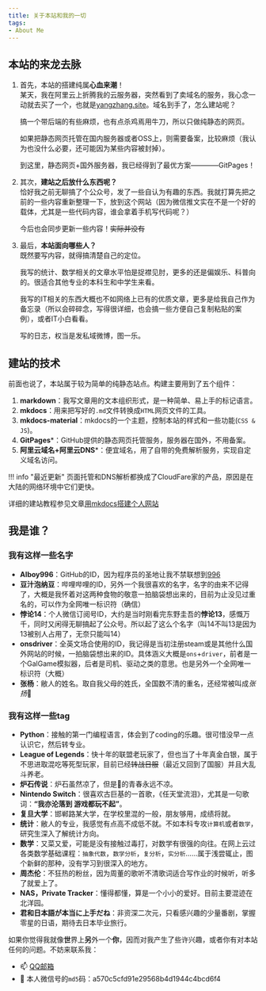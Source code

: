 ```yaml
---
title: 关于本站和我的一切
tags: 
- About Me
---
```


## 本站的来龙去脉
1. 首先，本站的搭建纯属**心血来潮**！  
    某天，我在阿里云上折腾我的云服务器，突然看到了卖域名的服务，我心念一动就去买了一个，也就是[yangzhang.site](https://yangzhang.site)。域名到手了，怎么建站呢？

    搞一个带后端的有些麻烦，也有点杀鸡焉用牛刀，所以只做纯静态的网页。

    如果把静态网页托管在国内服务器或者OSS上，则需要备案，比较麻烦（我认为也没什么必要，还可能因为某些内容被封掉）。

    到这里，静态网页+国外服务器，我已经得到了最优方案————GitPages！

2. 其次，**建站之后放什么东西呢？**   
    恰好我之前无聊搞了个公众号，发了一些自认为有趣的东西。我就打算先把之前的一些内容重新整理一下，放到这个网站（因为微信推文实在不是一个好的载体，尤其是一些代码内容，谁会拿着手机写代码呢？）

    今后也会同步更新一些内容！<s>实际并没有</s>

3. 最后，**本站面向哪些人？**  
    既然要写内容，就得搞清楚自己的定位。

    我写的统计、数学相关的文章水平怕是捉襟见肘，更多的还是偏娱乐、科普向的。很适合其他专业的本科生和中学生来看。 

    我写的IT相关的东西大概也不如网络上已有的优质文章，更多是给我自己作为备忘录（所以会碎碎念，写得很详细，也会搞一些方便自己复制粘贴的案例），或者IT小白看看。

    写的日志，权当是发私域微博，图一乐。

## 建站的技术
前面也说了，本站属于较为简单的纯静态站点。构建主要用到了五个组件：

1. **markdown**：我写文章用的文本组织形式，是一种简单、易上手的标记语言。
2. **mkdocs**：用来把写好的`.md`文件转换成`HTML`网页文件的工具。
3. **mkdocs-material**：mkdocs的一个主题，控制本站的样式和一些功能(`CSS & JS`)。
4. **GitPages***：GitHub提供的静态网页托管服务，服务器在国外，不用备案。
5. **阿里云域名+阿里云DNS***：便宜域名，用了自带的免费解析服务，实现自定义域名访问。

!!! info "最近更新"
    页面托管和DNS解析都换成了CloudFare家的产品，原因是在大陆的网络环境中它们更快。

详细的建站教程参见文章[用mkdocs搭建个人网站](/Blog/mkdocs/理论/)
## 我是谁？
### 我有这样一些名字

- **AIboy996**：GitHub的ID，因为程序员的圣地让我不禁联想到[996](https://996.icu)
- **豆汁泡纳豆**：哔哩哔哩的ID，另外一个我很喜欢的名字，名字的由来不记得了，大概是我怀着对这两种食物的敬意一拍脑袋想出来的，目前为止没见过重名的，可以作为全网唯一标识符（确信）
- **悖论14**：个人微信订阅号ID，大约是当时刚看完东野圭吾的**悖论13**，感慨万千，同时又闲得无聊搞起了公众号。所以起了这么个名字（叫14不叫13是因为13被别人占用了，无奈只能叫14）
- **onsdriver**：全英文场合使用的ID，我记得是当初注册steam或是其他什么国外网站的时候，一拍脑袋想出来的ID。具体涵义大概是`ons`+`driver`，前者是一个GalGame模拟器，后者是司机、驱动之类的意思。也是另外一个全网唯一标识符（大概）
- **张杨**：敝人的姓名。取自我父母的姓氏，全国数不清的重名，还经常被叫成*张扬*🤣

### 我有这样一些tag

- **Python**：接触的第一门编程语言，体会到了coding的乐趣。很可惜没早一点认识它，然后转专业。
- **League of Legends**：快十年的联盟老玩家了，但也当了十年真金白银，属于不思进取混吃等死型玩家，目前已经<s>转战日服</s>（最近又回到了国服）并且大乱斗养老。
- **炉石传说**：炉石虽然凉了，但是👴的青春永远不凉。
- **Nintendo Switch**：很喜欢古巨基的一首歌，《任天堂流泪》，尤其是一句歌词：**“我亦沦落到 游戏都玩不起”**。
- **复旦大学**：邯郸路某大学，在学校里混的一般，朋友够用，成绩将就。
- **统计**：敝人的专业，我感觉有点高不成低不就。不如本科专攻`计算机`或者`数学`，研究生深入了解统计方向。
- **数学**：又菜又爱，可能是没有接触过毒打，对数学有很强的向往。在网上云过各类数学基础课程：`抽象代数`，`数学分析`，`复分析`，`实分析`……属于浅尝辄止，图个新鲜的那种，没有学习到很深入的地方。
- **周杰伦**：不狂热的粉丝，因为周董的歌听不清歌词适合写作业的时候听，听多了就爱上了。
- **NAS，Private Tracker**：懂得都懂，算是一个小小的爱好。目前主要混迹在北洋园。
- **君和日本語が本当に上手だね**：非资深二次元，只看感兴趣的少量番剧，掌握零星的日语，期待去日本毕业旅行。

如果你觉得我就像**世**界上**另**外一个**你**，因而对我产生了些许兴趣，或者你有对本站任何的问题。不妨来联系我：

- 📫 [QQ邮箱](mailto:2207854887@qq.com)
- 💬 本人微信号的`md5`码：a570c5cfd91e29568b4d1944c4bcd6f4